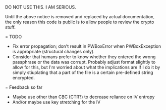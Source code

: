 DO NOT USE THIS. I AM SERIOUS.

Until the above notice is removed and replaced by actual
documentation, the only reason this code is public is to allow people
to review the crypto stuff.

= TODO

* Fix error propagation; don't result in PWBoxError when PWBoxException is appropriate (structural changes only).
* Consider that humans prefer to know whether they entered the wrong passphrase or the data was corrupt. Probably adjust format
  slightly to allow for this, but I'm worried about what the implications are if I do it by simply stiuplating that
  a part of the file is a certain pre-defined string encrypted.

= Feedback so far

* Maybe use other than CBC (CTR?) to decrease reliance on IV entropy
* And/or maybe use key stretching for the IV


